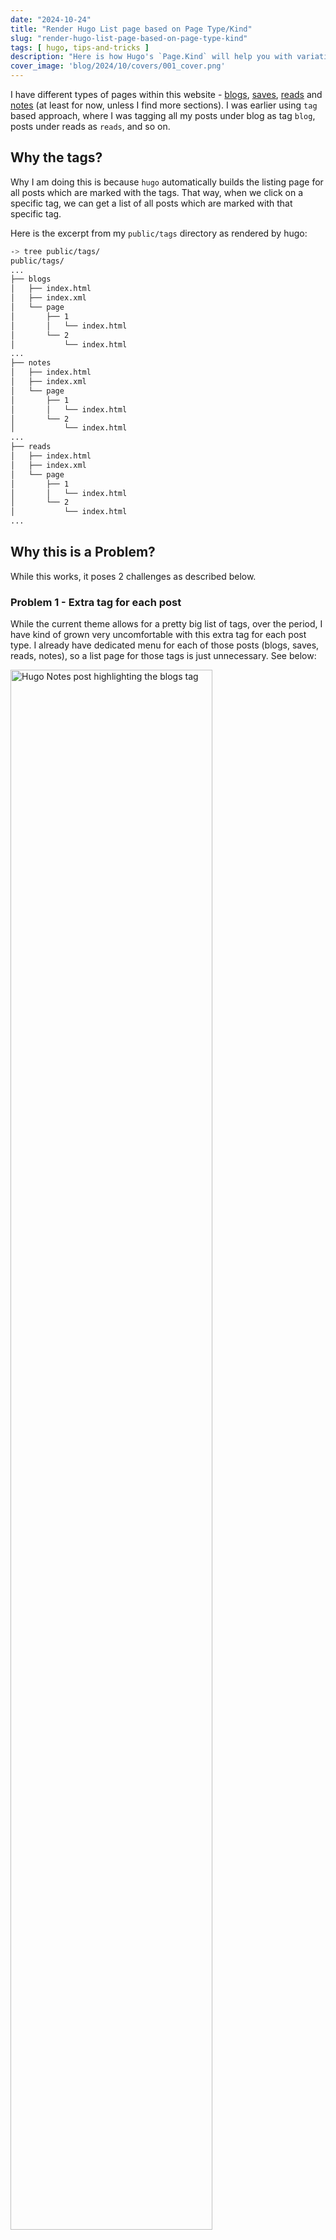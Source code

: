 ```yaml
---
date: "2024-10-24"
title: "Render Hugo List page based on Page Type/Kind"
slug: "render-hugo-list-page-based-on-page-type-kind"
tags: [ hugo, tips-and-tricks ]
description: "Here is how Hugo's `Page.Kind` will help you with variation of list page content generation for different kind of pages."
cover_image: 'blog/2024/10/covers/001_cover.png'
---
```




I have different types of pages within this website - [blogs][1], [saves][2], [reads][3] and [notes][4] (at least for now, unless I find more sections). I was earlier using `tag` based approach, where I was tagging all my posts under blog as tag `blog`, posts under reads as `reads`, and so on.

## Why the tags?

Why I am doing this is because `hugo` automatically builds the listing page for all posts which are marked with the tags. That way, when we click on a specific tag, we can get a list of all posts which are marked with that specific tag.

Here is the excerpt from my `public/tags` directory as rendered by hugo:

```bash
-> tree public/tags/
public/tags/
...
├── blogs
│   ├── index.html
│   ├── index.xml
│   └── page
│       ├── 1
│       │   └── index.html
│       └── 2
│           └── index.html
...
├── notes
│   ├── index.html
│   ├── index.xml
│   └── page
│       ├── 1
│       │   └── index.html
│       └── 2
│           └── index.html
...
├── reads
│   ├── index.html
│   ├── index.xml
│   └── page
│       ├── 1
│       │   └── index.html
│       └── 2
│           └── index.html
...
```

## Why this is a Problem?

While this works, it poses 2 challenges as described below.

### Problem 1 - Extra tag for each post

While the current theme allows for a pretty big list of tags, over the period, I have kind of grown very uncomfortable with this extra tag for each post type. I already have dedicated menu for each of those posts (blogs, saves, reads, notes), so a list page for those tags is just unnecessary. See below:

<img src="/blog/2024/10/images/003_tags-blogs.png" alt="Hugo Notes post highlighting the blogs tag" width="80%" class="image-center"/>


### Problem 2 - Not easy to detect different posts on the tag list page

For other tags (except `blogs, saves, reads, notes`), the only way to know what kind of post it is, we need to look at the tags. For example:

<img src="/blog/2024/10/images/003_tags-developer.png" alt="Tag List page highlighting the blogs and reads tag" width="80%" class="image-center"/>

While it is not that difficult, it does bring hindrance since scanning the tags takes a little bit of time, and it does starts to annoy after a while.

## What's the Solution?

One way, I could solve the visibility problem (Problem 2), is by having specific colors for each type of tag. While this is effective, I am personally, not a fan of too many colors. But since, I want to get rid of the tag altogether, this approach is anyhow out of question.

I felt a more visual way to indicate the kind of post in the **Title**. Something like this:

<img src="/blog/2024/10/images/003_tags-title-with-page-kind.png" alt="Tag List page highlighting the post kind in Title" width="80%" class="image-center"/>

## Considerations

[`hugo`][5] generates the page lists using the [`list.html`][6] located at `layouts/_default` (unless you or your theme changes this structure). So, all posts (`blogs, reads, saves, notes`) use the same [`list.html`][6] to generate the list of posts under that section or tag.

So, while it is good that we have a single place from where we can control the generation of the list pages, we need a way to identify what kind of listing page are we generating. So that, when we are looking at the list page for sections (e.g. blogs), we skip adding the title prefix, and when we are looking at the list page for tags, we add the title prefix.

## How to achieve it

Finally reaching the meat of the post.

We need to identify the [Page Kind][7]. Page Kind tells us if the page getting rendered is a simple page, a section or a term. These page kinds are documents and [explained here][7].

For tags, Page Kind value is `term`.

### Identifying the Page Kind for Tag List page

So, within our [`list.html`][5], we create a variable which tells us that if list rendering is done as part of tags.

```hbs
{{ $listPageTag := (eq .Kind "term") }}
```

Below is the excerpt from my `list.html` with the above change included.

```hbs
<div class="posts">
  {{ $listPageTag := (eq .Kind "term") }} <!-- Setting the variable -->
  {{ range (.Paginate (.Pages)).Pages }}
  <article class="post">
      {{ partial "post/info.html" . }}

      <!-- More code here -->
  </article>
  {{- end }}
</div>
```

### Duplicate post/info.html

From the above excerpt from `list.html`, post information is centralized in partial - `info.html` at location `layouts/partials/post/info.html`. While ideally, we could pass our `listPageTag` variable to the partial, I felt I might adjust my tags list page a bit more in future. Hence, I decided to duplicate my partial `info.html` to `info-with-kind-prefix.html`

```bash
-rw-rw-r-- 1 deepak deepak 1208 Oct 24 04:55 layouts/partials/post/info.html
-rw-rw-r-- 1 deepak deepak 1227 Oct 24 14:27 layouts/partials/post/info-with-kind-prefix.html
```

### Add conditional to render `info-with-kind-prefix.html`

Now, we have a variable which indicates when the tag list page is rendered, and we have a partial which we can use to adjust the post title. All we need is to add the [`if`][8] conditional like below:

```hbs
<div class="posts">
  {{ $listPageTag := (eq .Kind "term") }}
  {{ range (.Paginate (.Pages)).Pages }}
  <article class="post">
      {{ if $listPageTag }}                                 <!-- Conditional rendering for tag list page -->
        {{ partial "post/info-with-kind-prefix.html" . }}
      {{ else }}
        {{ partial "post/info.html" . }}
      {{ end }}

      <!-- More code here -->
  </article>
  {{- end }}
</div>

```


### Add the Title prefix

Within `info-with-kind-prefix.html`, we just need to add the prefix to the `Title`, whether the post is a `blog, saves, or reads`. Within a Page, we can use [`Page.Type`][9] to tell us which section the post belongs to. So, the place where we are rendering the `.Title`, we adjust the code as `{{ .Type}} - {{ .Title }}`. `.Type` usually returns the section name in lowercase, so can convert it to Title case using the [`title`][10] function.

```hbs
<h1 class="post-title">
  <a href="{{ .Permalink }}">{{ title .Type}} - {{ .Title }}</a>
</h1>
```

### Finally

And there we have it, all working beautifully

<img src="/blog/2024/10/images/003_tags-title-with-page-kind.png" alt="Tag List page highlighting the post kind in Title" width="80%" class="image-center"/>









   [1]: /blog/
   [2]: /saves/
   [3]: /reads/
   [4]: /notes/
   [5]: /tags/hugo/
   [6]: https://gohugo.io/getting-started/glossary/#list-page
   [7]: https://gohugo.io/methods/page/kind/
   [8]: https://gohugo.io/functions/go-template/if/
   [9]: https://gohugo.io/methods/page/type/
  [10]: https://gohugo.io/functions/strings/title/
